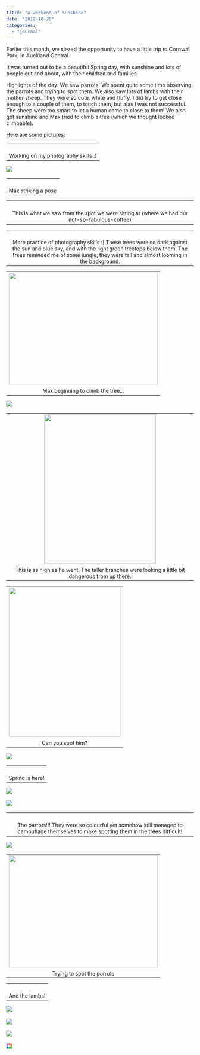 ```yaml
---
title: "A weekend of sunshine"
date: "2012-10-28"
categories: 
  - "journal"
---
```


Earlier this month, we siezed the opportunity to have a little trip to Cornwall Park, in Auckland Central.

It was turned out to be a beautiful Spring day, with sunshine and lots of people out and about, with their children and families.

Highlights of the day: We saw parrots! We spent quite some time observing the parrots and trying to spot them. We also saw lots of lambs with their mother sheep. They were so cute, white and fluffy. I did try to get close enough to a couple of them, to touch them, but alas I was not successful. The sheep were too smart to let a human come to close to them! We also got sunshine and Max tried to climb a tree (which we thought looked climbable).

Here are some pictures:

<table class="tr-caption-container" style="margin-left:auto;margin-right:auto;text-align:center;" cellspacing="0" cellpadding="0" align="center"><tbody><tr><td style="text-align:center;"><a style="margin-left:auto;margin-right:auto;" href="https://shalveena.files.wordpress.com/2012/10/dscf2143.jpg"><img src="https://shalveena.files.wordpress.com/2012/10/dscf2143.jpg?w=300" alt="" border="0"></a></td></tr><tr><td class="tr-caption" style="text-align:center;">Working on my photography skills :)</td></tr></tbody></table>

[![](https://shalveena.files.wordpress.com/2012/10/dscf2145.jpg?w=225)](https://shalveena.files.wordpress.com/2012/10/dscf2145.jpg)

<table class="tr-caption-container" style="margin-left:auto;margin-right:auto;text-align:center;" cellspacing="0" cellpadding="0" align="center"><tbody><tr><td style="text-align:center;"><a style="margin-left:auto;margin-right:auto;" href="https://shalveena.files.wordpress.com/2012/10/dscf2146.jpg"><img src="https://shalveena.files.wordpress.com/2012/10/dscf2146.jpg?w=300" alt="" border="0"></a></td></tr><tr><td class="tr-caption" style="text-align:center;">Max striking a pose</td></tr></tbody></table>

<table class="tr-caption-container" style="margin-left:auto;margin-right:auto;text-align:center;" cellspacing="0" cellpadding="0" align="center"><tbody><tr><td style="text-align:center;"><a style="margin-left:auto;margin-right:auto;" href="https://shalveena.files.wordpress.com/2012/10/dscf2160.jpg"><img src="https://shalveena.files.wordpress.com/2012/10/dscf2160.jpg?w=300" alt="" border="0"></a></td></tr><tr><td class="tr-caption" style="text-align:center;">This is what we saw from the spot we were sitting at (where we had our not-so-fabulous-coffee)</td></tr></tbody></table>

<table class="tr-caption-container" style="margin-left:auto;margin-right:auto;text-align:center;" cellspacing="0" cellpadding="0" align="center"><tbody><tr><td style="text-align:center;"><a style="margin-left:auto;margin-right:auto;" href="https://shalveena.files.wordpress.com/2012/10/dscf2169.jpg"><img src="https://shalveena.files.wordpress.com/2012/10/dscf2169.jpg?w=300" alt="" border="0"></a></td></tr><tr><td class="tr-caption" style="text-align:center;">More practice of photography skills :) These trees were so dark against the sun and blue sky, and with the light green treetops below them. The trees reminded me of some jungle; they were tall and almost looming in the background.</td></tr></tbody></table>

<table class="tr-caption-container" style="margin-left:auto;margin-right:auto;text-align:center;" cellspacing="0" cellpadding="0" align="center"><tbody><tr><td style="text-align:center;"><a style="margin-left:auto;margin-right:auto;" href="https://shalveena.files.wordpress.com/2012/10/dscf2171.jpg"><img src="https://shalveena.files.wordpress.com/2012/10/dscf2171.jpg?w=300" alt="" width="400" height="300" border="0"></a></td></tr><tr><td class="tr-caption" style="text-align:center;">Max beginning to climb the tree...</td></tr></tbody></table>

[![](https://shalveena.files.wordpress.com/2012/10/dscf2172.jpg?w=225)](https://shalveena.files.wordpress.com/2012/10/dscf2172.jpg)

<table class="tr-caption-container" style="margin-left:auto;margin-right:auto;text-align:center;" cellspacing="0" cellpadding="0" align="center"><tbody><tr><td style="text-align:center;"><a style="margin-left:auto;margin-right:auto;" href="https://shalveena.files.wordpress.com/2012/10/dscf2176.jpg"><img src="https://shalveena.files.wordpress.com/2012/10/dscf2176.jpg?w=225" alt="" width="300" height="400" border="0"></a></td></tr><tr><td class="tr-caption" style="text-align:center;">This is as high as he went. The taller branches were looking a little bit dangerous from up there.</td></tr></tbody></table>

<table class="tr-caption-container" style="margin-left:auto;margin-right:auto;text-align:center;" cellspacing="0" cellpadding="0" align="center"><tbody><tr><td style="text-align:center;"><a style="margin-left:auto;margin-right:auto;" href="https://shalveena.files.wordpress.com/2012/10/dscf2180.jpg"><img src="https://shalveena.files.wordpress.com/2012/10/dscf2180.jpg?w=225" alt="" width="300" height="400" border="0"></a></td></tr><tr><td class="tr-caption" style="text-align:center;">Can you spot him?</td></tr></tbody></table>

[![](https://shalveena.files.wordpress.com/2012/10/dscf2190.jpg?w=300)](https://shalveena.files.wordpress.com/2012/10/dscf2190.jpg)

<table class="tr-caption-container" style="margin-left:auto;margin-right:auto;text-align:center;" cellspacing="0" cellpadding="0" align="center"><tbody><tr><td style="text-align:center;"><a style="margin-left:auto;margin-right:auto;" href="https://shalveena.files.wordpress.com/2012/10/dscf2194.jpg"><img src="https://shalveena.files.wordpress.com/2012/10/dscf2194.jpg?w=225" alt="" border="0"></a></td></tr><tr><td class="tr-caption" style="text-align:center;">Spring is here!</td></tr></tbody></table>

[![](https://shalveena.files.wordpress.com/2012/10/dscf2197.jpg?w=300)](https://shalveena.files.wordpress.com/2012/10/dscf2197.jpg)

[![](https://shalveena.files.wordpress.com/2012/10/dscf2200.jpg?w=300)](https://shalveena.files.wordpress.com/2012/10/dscf2200.jpg)

<table class="tr-caption-container" style="margin-left:auto;margin-right:auto;text-align:center;" cellspacing="0" cellpadding="0" align="center"><tbody><tr><td style="text-align:center;"><a style="margin-left:auto;margin-right:auto;" href="https://shalveena.files.wordpress.com/2012/10/dscf2202.jpg"><img src="https://shalveena.files.wordpress.com/2012/10/dscf2202.jpg?w=300" alt="" border="0"></a></td></tr><tr><td class="tr-caption" style="text-align:center;">The parrots!!! They were so colourful yet somehow still managed to camouflage themselves to make spotting them in the trees difficult!</td></tr></tbody></table>

[![](https://shalveena.files.wordpress.com/2012/10/dscf2204.jpg?w=300)](https://shalveena.files.wordpress.com/2012/10/dscf2204.jpg)

<table class="tr-caption-container" style="margin-left:auto;margin-right:auto;text-align:center;" cellspacing="0" cellpadding="0" align="center"><tbody><tr><td style="text-align:center;"><a style="margin-left:auto;margin-right:auto;" href="https://shalveena.files.wordpress.com/2012/10/dscf2215.jpg"><img src="https://shalveena.files.wordpress.com/2012/10/dscf2215.jpg?w=300" alt="" width="400" height="300" border="0"></a></td></tr><tr><td class="tr-caption" style="text-align:center;">Trying to spot the parrots</td></tr></tbody></table>

<table class="tr-caption-container" style="margin-left:auto;margin-right:auto;text-align:center;" cellspacing="0" cellpadding="0" align="center"><tbody><tr><td style="text-align:center;"><a style="margin-left:auto;margin-right:auto;" href="https://shalveena.files.wordpress.com/2012/10/dscf2217.jpg"><img src="https://shalveena.files.wordpress.com/2012/10/dscf2217.jpg?w=300" alt="" border="0"></a></td></tr><tr><td class="tr-caption" style="text-align:center;">And the lambs!</td></tr></tbody></table>

[![](https://shalveena.files.wordpress.com/2012/10/dscf2228.jpg?w=300)](https://shalveena.files.wordpress.com/2012/10/dscf2228.jpg)

[![](https://shalveena.files.wordpress.com/2012/10/dscf2234.jpg?w=300)](https://shalveena.files.wordpress.com/2012/10/dscf2234.jpg)

[![](https://shalveena.files.wordpress.com/2012/10/dscf2244.jpg?w=300)](https://shalveena.files.wordpress.com/2012/10/dscf2244.jpg)

[![Posted by Picasa](images/pbp.gif)](http://picasa.google.com/blogger/)
